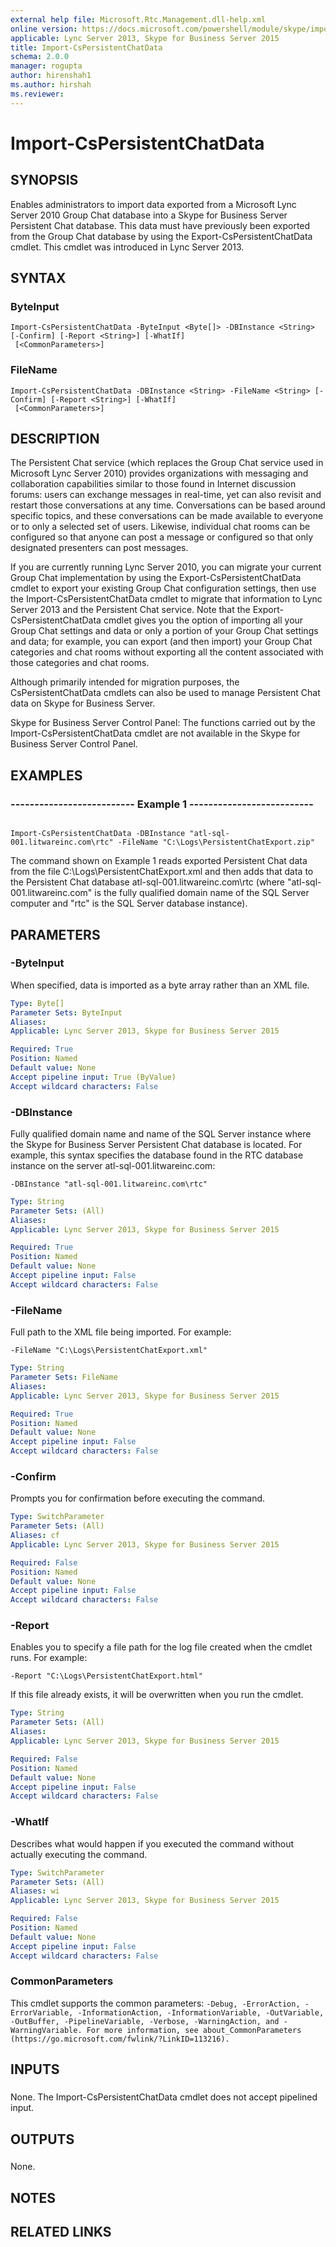```yaml
---
external help file: Microsoft.Rtc.Management.dll-help.xml
online version: https://docs.microsoft.com/powershell/module/skype/import-cspersistentchatdata
applicable: Lync Server 2013, Skype for Business Server 2015
title: Import-CsPersistentChatData
schema: 2.0.0
manager: rogupta
author: hirenshah1
ms.author: hirshah
ms.reviewer:
---
```


# Import-CsPersistentChatData

## SYNOPSIS

Enables administrators to import data exported from a Microsoft Lync Server 2010 Group Chat database into a Skype for Business Server Persistent Chat database.
This data must have previously been exported from the Group Chat database by using the Export-CsPersistentChatData cmdlet.
This cmdlet was introduced in Lync Server 2013.



## SYNTAX

### ByteInput
```
Import-CsPersistentChatData -ByteInput <Byte[]> -DBInstance <String> [-Confirm] [-Report <String>] [-WhatIf]
 [<CommonParameters>]
```

### FileName
```
Import-CsPersistentChatData -DBInstance <String> -FileName <String> [-Confirm] [-Report <String>] [-WhatIf]
 [<CommonParameters>]
```

## DESCRIPTION

The Persistent Chat service (which replaces the Group Chat service used in Microsoft Lync Server 2010) provides organizations with messaging and collaboration capabilities similar to those found in Internet discussion forums: users can exchange messages in real-time, yet can also revisit and restart those conversations at any time.
Conversations can be based around specific topics, and these conversations can be made available to everyone or to only a selected set of users.
Likewise, individual chat rooms can be configured so that anyone can post a message or configured so that only designated presenters can post messages.

If you are currently running Lync Server 2010, you can migrate your current Group Chat implementation by using the Export-CsPersistentChatData cmdlet to export your existing Group Chat configuration settings, then use the Import-CsPersistentChatData cmdlet to migrate that information to Lync Server 2013 and the Persistent Chat service.
Note that the Export-CsPersistentChatData cmdlet gives you the option of importing all your Group Chat settings and data or only a portion of your Group Chat settings and data; for example, you can export (and then import) your Group Chat categories and chat rooms without exporting all the content associated with those categories and chat rooms.

Although primarily intended for migration purposes, the CsPersistentChatData cmdlets can also be used to manage Persistent Chat data on Skype for Business Server.

Skype for Business Server Control Panel: The functions carried out by the Import-CsPersistentChatData cmdlet are not available in the Skype for Business Server Control Panel.



## EXAMPLES

### -------------------------- Example 1 -------------------------- 
```

Import-CsPersistentChatData -DBInstance "atl-sql-001.litwareinc.com\rtc" -FileName "C:\Logs\PersistentChatExport.zip"
```

The command shown on Example 1 reads exported Persistent Chat data from the file C:\Logs\PersistentChatExport.xml and then adds that data to the Persistent Chat database atl-sql-001.litwareinc.com\rtc (where "atl-sql-001.litwareinc.com" is the fully qualified domain name of the SQL Server computer and "rtc" is the SQL Server database instance).


## PARAMETERS

### -ByteInput
When specified, data is imported as a byte array rather than an XML file.

```yaml
Type: Byte[]
Parameter Sets: ByteInput
Aliases: 
Applicable: Lync Server 2013, Skype for Business Server 2015

Required: True
Position: Named
Default value: None
Accept pipeline input: True (ByValue)
Accept wildcard characters: False
```

### -DBInstance

Fully qualified domain name and name of the SQL Server instance where the Skype for Business Server Persistent Chat database is located.
For example, this syntax specifies the database found in the RTC database instance on the server atl-sql-001.litwareinc.com:

`-DBInstance "atl-sql-001.litwareinc.com\rtc"`



```yaml
Type: String
Parameter Sets: (All)
Aliases: 
Applicable: Lync Server 2013, Skype for Business Server 2015

Required: True
Position: Named
Default value: None
Accept pipeline input: False
Accept wildcard characters: False
```

### -FileName
Full path to the XML file being imported.
For example:

`-FileName "C:\Logs\PersistentChatExport.xml"`

```yaml
Type: String
Parameter Sets: FileName
Aliases: 
Applicable: Lync Server 2013, Skype for Business Server 2015

Required: True
Position: Named
Default value: None
Accept pipeline input: False
Accept wildcard characters: False
```

### -Confirm
Prompts you for confirmation before executing the command.

```yaml
Type: SwitchParameter
Parameter Sets: (All)
Aliases: cf
Applicable: Lync Server 2013, Skype for Business Server 2015

Required: False
Position: Named
Default value: None
Accept pipeline input: False
Accept wildcard characters: False
```

### -Report
Enables you to specify a file path for the log file created when the cmdlet runs.
For example:

`-Report "C:\Logs\PersistentChatExport.html"`

If this file already exists, it will be overwritten when you run the cmdlet.

```yaml
Type: String
Parameter Sets: (All)
Aliases: 
Applicable: Lync Server 2013, Skype for Business Server 2015

Required: False
Position: Named
Default value: None
Accept pipeline input: False
Accept wildcard characters: False
```

### -WhatIf
Describes what would happen if you executed the command without actually executing the command.

```yaml
Type: SwitchParameter
Parameter Sets: (All)
Aliases: wi
Applicable: Lync Server 2013, Skype for Business Server 2015

Required: False
Position: Named
Default value: None
Accept pipeline input: False
Accept wildcard characters: False
```

### CommonParameters
This cmdlet supports the common parameters: `-Debug, -ErrorAction, -ErrorVariable, -InformationAction, -InformationVariable, -OutVariable, -OutBuffer, -PipelineVariable, -Verbose, -WarningAction, and -WarningVariable. For more information, see about_CommonParameters (https://go.microsoft.com/fwlink/?LinkID=113216).`

## INPUTS

###  
None.
The Import-CsPersistentChatData cmdlet does not accept pipelined input.

## OUTPUTS

###  
None.

## NOTES

## RELATED LINKS



